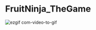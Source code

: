 # FruitNinja_TheGame

![ezgif com-video-to-gif](https://user-images.githubusercontent.com/76963888/111069656-26e44680-84df-11eb-8d16-eda0d222df04.gif)
